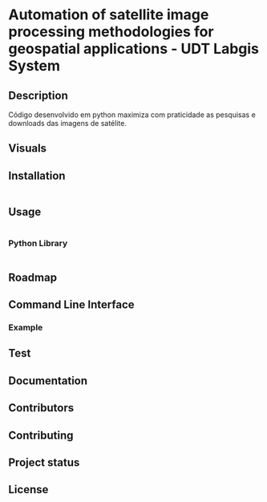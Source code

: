 # Automation of satellite image processing methodologies for geospatial applications - UDT Labgis System

  
## Description
Código desenvolvido em python maximiza com praticidade as pesquisas e downloads das imagens de satélite.

## Visuals


## Installation

```

```

## Usage

```

```
### Python Library

```

````
## Roadmap








## Command Line Interface



### Example



## Test


## Documentation




## Contributors


## Contributing



## Project status

## License
